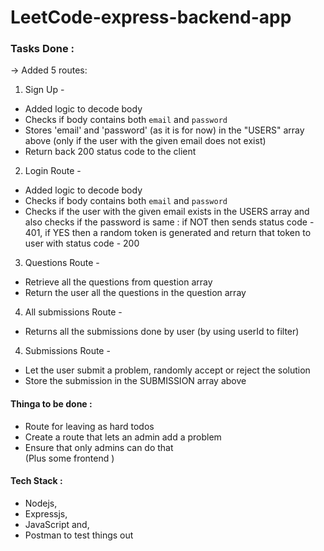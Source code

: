 # LeetCode-express-backend-app

### Tasks Done :
-> Added 5 routes: 
1. Sign Up - <br>
  * Added logic to decode body
  * Checks if body contains both `email` and `password`
  * Stores 'email' and 'password' (as it is for now) in the "USERS" array above (only if the user with the given email does not exist)
  * Return back 200 status code to the client
  
  
  2. Login Route - <br>
  * Added logic to decode body
  * Checks if body contains both `email` and `password`
  * Checks if the user with the given email exists in the USERS array and also checks if the password is same : if NOT then sends status code - 401, if YES then a random 
  token is generated and return that token to user with status code - 200
 
  3. Questions Route - <br>
  * Retrieve all the questions from question array
  * Return the user all the questions in the question array
  
  4. All submissions Route - <br>
  * Returns all the submissions done by user (by using userId to filter)
  
  4. Submissions Route - <br>
  * Let the user submit a problem, randomly accept or reject the solution
  * Store the submission in the SUBMISSION array above
  
 #### Thinga to be done :
 - Route for leaving as hard todos
 - Create a route that lets an admin add a problem
 - Ensure that only admins can do that <br>
 (Plus some frontend )
  
  #### Tech Stack :
   - Nodejs, 
   - Expressjs, 
   - JavaScript and,
   - Postman to test things out
